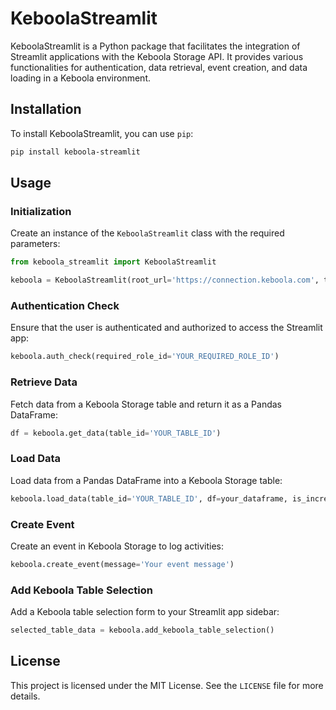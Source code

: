 # KeboolaStreamlit

KeboolaStreamlit is a Python package that facilitates the integration of Streamlit applications with the Keboola Storage API. It provides various functionalities for authentication, data retrieval, event creation, and data loading in a Keboola environment.

## Installation

To install KeboolaStreamlit, you can use `pip`:

```bash
pip install keboola-streamlit
```

## Usage

### Initialization

Create an instance of the `KeboolaStreamlit` class with the required parameters:

```python
from keboola_streamlit import KeboolaStreamlit

keboola = KeboolaStreamlit(root_url='https://connection.keboola.com', token='YOUR_API_TOKEN')
```

### Authentication Check

Ensure that the user is authenticated and authorized to access the Streamlit app:

```python
keboola.auth_check(required_role_id='YOUR_REQUIRED_ROLE_ID')
```

### Retrieve Data

Fetch data from a Keboola Storage table and return it as a Pandas DataFrame:

```python
df = keboola.get_data(table_id='YOUR_TABLE_ID')
```

### Load Data

Load data from a Pandas DataFrame into a Keboola Storage table:

```python
keboola.load_data(table_id='YOUR_TABLE_ID', df=your_dataframe, is_incremental=False)
```

### Create Event

Create an event in Keboola Storage to log activities:

```python
keboola.create_event(message='Your event message')
```

### Add Keboola Table Selection

Add a Keboola table selection form to your Streamlit app sidebar:

```python
selected_table_data = keboola.add_keboola_table_selection()
```

## License

This project is licensed under the MIT License. See the `LICENSE` file for more details.


